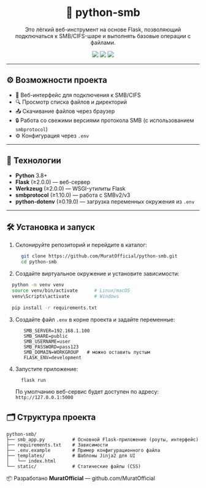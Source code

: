 <h1 align="center">🔐 python-smb</h1>
<p align="center">
  Это лёгкий веб-инструмент на основе Flask, позволяющий подключаться к SMB/CIFS-шаре и выполнять базовые операции с файлами.
</p>

<p align="center">
  <img src="https://img.shields.io/github/languages/top/MuratOfficial/python-smb?style=flat-square" />
  <img src="https://img.shields.io/github/license/MuratOfficial/python-smb?style=flat-square" />
  <img src="https://img.shields.io/github/stars/MuratOfficial/python-smb?style=flat-square" />
</p>

---

## ⚙️ Возможности проекта

- 🚀 Веб-интерфейс для подключения к SMB/CIFS
- 🔍 Просмотр списка файлов и директорий
- 📤 Скачивание файлов через браузер
- 🔒 Работа со свежими версиями протокола SMB (с использованием `smbprotocol`)
- ⚙️ Конфигурация через `.env`

---

## 🧰 Технологии

- **Python** 3.8+
- **Flask** (≥2.0.0) — веб-сервер
- **Werkzeug** (≥2.0.0) — WSGI-утилиты Flask
- **smbprotocol** (≥1.10.0) — работа с SMBv2/v3
- **python-dotenv** (≥0.19.0) — загрузка переменных окружения из `.env`

---

## 🛠 Установка и запуск

1. Склонируйте репозиторий и перейдите в каталог:

   ```bash
     git clone https://github.com/MuratOfficial/python-smb.git
     cd python-smb
   ```
   
2. Создайте виртуальное окружение и установите зависимости:

  ```bash
    python -m venv venv
    source venv/bin/activate      # Linux/macOS
    venv\Scripts\activate         # Windows
    
    pip install -r requirements.txt
  ```

3. Создайте файл `.env` в корне проекта и задайте переменные:

   ```env
      SMB_SERVER=192.168.1.100
      SMB_SHARE=public
      SMB_USERNAME=user
      SMB_PASSWORD=pass123
      SMB_DOMAIN=WORKGROUP   # можно оставить пустым
      FLASK_ENV=development
   ```

4. Запустите приложение:

   ```bash
     flask run
   ```
   По умолчанию веб-сервис будет доступен по адресу: `http://127.0.0.1:5000`

## 🗂 Структура проекта

```
python-smb/
├── smb_app.py          # Основной Flask-приложение (роуты, интерфейс)
├── requirements.txt    # Зависимости
├── .env.example        # Пример конфигурационного файла
├── templates/          # Шаблоны Jinja2 для UI
│   └── index.html
└── static/             # Статические файлы (CSS)
```

📦 Разработано **MuratOfficial** — github.com/MuratOfficial


